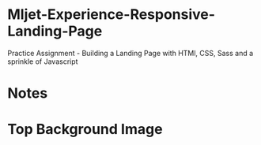 # Mljet-Experience-Responsive-Landing-Page

Practice Assignment - Building a Landing Page with HTMl, CSS, Sass and a sprinkle of Javascript

# Notes

# Top Background Image

